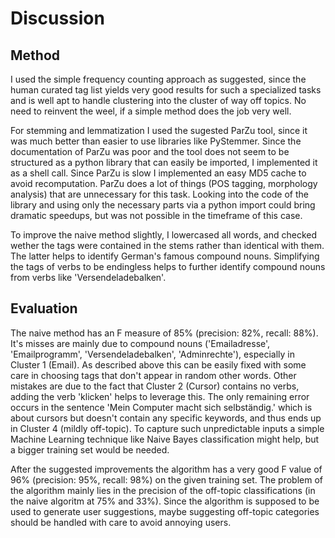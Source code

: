 # Discussion


## Method

I used the simple frequency counting approach as suggested, since the human curated tag list yields very good results for such a specialized tasks and is well apt to handle clustering into the cluster of way off topics. No need to reinvent the weel, if a simple method does the job very well.

For stemming and lemmatization I used the sugested ParZu tool, since it was much better than easier to use libraries like PyStemmer. Since the documentation of ParZu was poor and the tool does not seem to be structured as a python library that can easily be imported, I implemented it as a shell call. Since ParZu is slow I implemented an easy MD5 cache to avoid recomputation. ParZu does a lot of things (POS tagging, morphology analysis) that are unnecessary for this task. Looking into the code of the library and using only the necessary parts via a python import could bring dramatic speedups, but was not possible in the timeframe of this case.

To improve the naive method slightly, I lowercased all words, and checked wether the tags were contained in the stems rather than identical with them. The latter helps to identify German's famous compound nouns. Simplifying the tags of verbs to be endingless helps to further identify compound nouns from verbs like 'Versendeladebalken'.



## Evaluation

The naive method has an F measure of 85% (precision: 82%, recall: 88%). It's misses are mainly due to compound nouns ('Emailadresse', 'Emailprogramm', 'Versendeladebalken', 'Adminrechte'), especially in Cluster 1 (Email). As described above this can be easily fixed with some care in choosing tags that don't appear in random other words. Other mistakes are due to the fact that Cluster 2 (Cursor) contains no verbs, adding the verb 'klicken' helps to leverage this. The only remaining error occurs in the sentence 'Mein Computer macht sich selbständig.' which is about cursors but doesn't contain any specific keywords, and thus ends up in Cluster 4 (mildly off-topic). To capture such unpredictable inputs a simple Machine Learning technique like Naive Bayes classification might help, but a bigger training set would be needed.

After the suggested improvements the algorithm has a very good F value of 96% (precision: 95%, recall: 98%) on the given training set. The problem of the algorithm mainly lies in the precision of the off-topic classifications (in the naive algoritm at 75% and 33%). Since the algorithm is supposed to be used to generate user suggestions, maybe suggesting off-topic categories should be handled with care to avoid annoying users. 
